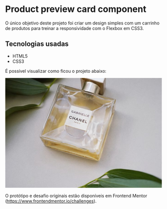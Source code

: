 # Product preview card component

O único objetivo deste projeto foi criar um design simples com um carrinho de produtos para treinar a responsividade com o Flexbox em CSS3. 

## Tecnologias usadas
* HTML5
* CSS3

É possível visualizar como ficou o projeto abaixo:


<img src="https://github.com/petrucc1/product-preview-card-component/blob/main/images/image-product-mobile.jpg" alt="Imagem de um vidro transparente de perfume da marca Chanel deitado em uma bancada.">


O protótipo e desafio originais estão disponíveis em Frontend Mentor (https://www.frontendmentor.io/challenges).

